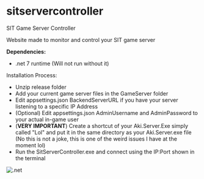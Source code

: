 # sitservercontroller
SIT Game Server Controller

Website made to monitor and control your SIT game server

**Dependencies:**
- .net 7 runtime (Will not run without it)

Installation Process:


- Unzip release folder
- Add your current game server files in the GameServer folder
- Edit appsettings.json BackendServerURL if you have your server listening to a specific IP Address
- (Optional) Edit appsettings.json AdminUsername and AdminPassword to your actual in-game user
- (**VERY IMPORTANT**) Create a shortcut of your Aki.Server.Exe simply called "Lol" and put it in the same directory as your Aki.Server.exe file (No this is not a joke, this is one of the weird issues I have at the moment lol)
- Run the SitServerController.exe and connect using the IP:Port shown in the terminal

![.net](https://github.com/nebula-codes/sitservercontroller/actions/workflows/dotnet.yml/badge.svg)
